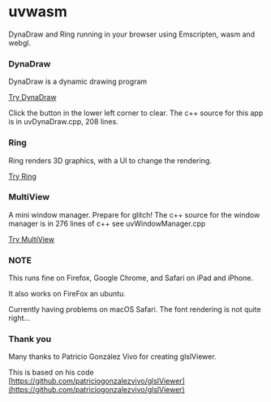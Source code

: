 # uvwasm

DynaDraw and Ring running in your browser using Emscripten, wasm and webgl.

### DynaDraw

DynaDraw is a dynamic drawing program

[Try DynaDraw](https://paulhaeberli.github.io/uvwasm/dynadraw/index.html)

Click the button in the lower left corner to clear. The c++ source for this
app is in uvDynaDraw.cpp, 208 lines.

### Ring

Ring renders 3D graphics, with a UI to change the rendering.

[Try Ring](https://paulhaeberli.github.io/uvwasm/ring/index.html)

### MultiView

A mini window manager. Prepare for glitch! The c++ source for the window
manager is in 276 lines of c++ see uvWindowManager.cpp

[Try MultiView](https://paulhaeberli.github.io/uvwasm/multiview/index.html)


### NOTE

This runs fine on Firefox, Google Chrome, and Safari on iPad and iPhone.

It also works on FireFox an ubuntu.

Currently having problems on macOS Safari. The font rendering is not quite right...

### Thank you

Many thanks to Patricio González Vivo for creating glslViewer.

This is based on his code [https://github.com/patriciogonzalezvivo/glslViewer](https://github.com/patriciogonzalezvivo/glslViewer)

